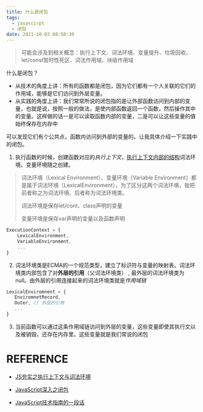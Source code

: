 ```yaml
---
title: 什么是闭包
tags:
  - javascirpt
  - 闭包
date: 2021-10-02 08:50:30
---
```



> 可能会涉及到相关概念：执行上下文、词法环境、变量提升、垃圾回收、let/const暂时性死区、词法作用域、块级作用域

什么是闭包？

- 从技术的角度上讲：所有的函数都是闭包，因为它们都有一个人关联的它们的作用域，能够是它们访问到外层变量。
- 从实践的角度上讲：我们常常所说的闭包指的是让外部函数访问到内部的变量，也就是说，按照一般的做法，是使内部函数返回一个函数，然后操作其中的变量。这样做的话一是可以读取函数内部的变量，二是可以让这些变量的值始终保存在内存中

可以发现它们有个公共点，函数内访问到外部的变量的。让我具体介绍一下实践中的闭包。

1. 执行函数的时候，创建函数对应的*执行上下文*，[执行上下文内部的结构]()词法环境、变量环境随之创建。

> 词法环境（Lexical Environment）、变量环境（Variable Environment）都是属于词法环境（LexicalEnvironment），为了区分这两个词法环境，我把前者称之为词法环境、后者称为词法环境类。
>
> 词法环境是保存let/cont、class声明的变量
>
> 变量环境是保存var声明的变量以及函数声明

```javascript
ExecutionContext = {
	LexicalEnvironment,
	VariableEnvironment,
	...
}
```

2. 词法环境类是ECMA的一个规范类型，建立了标识符与变量的映射表。词法环境类内部包含了对**外层的引用**（父词法环境类） , 最外层的词法环境类为null。由外层的引用连接起来的词法环境类就是*作用域链*

```JavaScript
LexicalEnviromnent = {
   EnviromnetRecord,
   Outer, // 外层的引用
   ...
}
```



3. 当前函数可以通过这条作用域链访问到外层的变量，这些变量即使其执行文以及被销毁，还存在内存里。这些变量就是我们常说的闭包

# REFERENCE

- [JS夯实之执行上下文与词法环境](https://juejin.cn/post/6844904145372053511#heading-4)

- [JavaScript深入之闭包](https://github.com/mqyqingfeng/Blog/issues/9)

- [JavaScript技术指南的一段话](https://github.com/mqyqingfeng/Blog/issues/3#issuecomment-308667350)